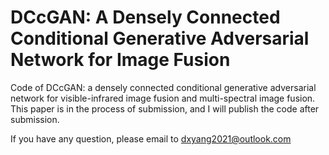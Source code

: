 # DCcGAN: A Densely Connected Conditional Generative Adversarial Network for Image Fusion

Code of DCcGAN: a densely connected conditional generative adversarial network for visible-infrared image fusion and multi-spectral image fusion. This paper is in the process of submission, and I will publish the code after submission. 

If you have any question, please email to dxyang2021@outlook.com
